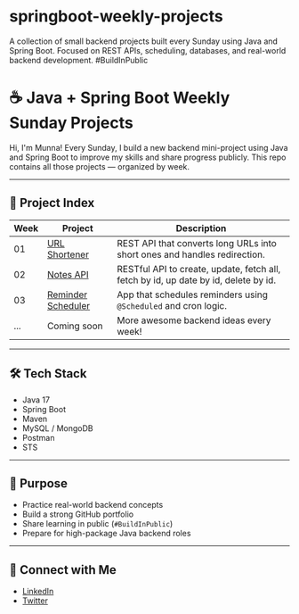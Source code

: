 # springboot-weekly-projects
A collection of small backend projects built every Sunday using Java and Spring Boot. Focused on REST APIs, scheduling, databases, and real-world backend development. #BuildInPublic

# ☕ Java + Spring Boot Weekly Sunday Projects

Hi, I'm Munna! Every Sunday, I build a new backend mini-project using Java and Spring Boot to improve my skills and share progress publicly. This repo contains all those projects — organized by week.

---

## 📅 Project Index

| Week | Project | Description |
|------|---------|-------------|
| 01   | [URL Shortener](./Week01-URL-Shortener) | REST API that converts long URLs into short ones and handles redirection. |
| 02   | [Notes API](./Week02-user-management) | RESTful API to create, update, fetch all, fetch by id, up date by id, delete by id. |
| 03   | [Reminder Scheduler](./Week03-Scheduler-App) | App that schedules reminders using `@Scheduled` and cron logic. |
| ...  | Coming soon | More awesome backend ideas every week! |

---

## 🛠 Tech Stack
- Java 17
- Spring Boot
- Maven
- MySQL / MongoDB
- Postman
- STS

---

## 🧠 Purpose
- Practice real-world backend concepts
- Build a strong GitHub portfolio
- Share learning in public (`#BuildInPublic`)
- Prepare for high-package Java backend roles

---

## 🚀 Connect with Me
- [LinkedIn](https://linkedin.com/in/munna-aziz-mondal-061b95212/)
- [Twitter](https://twitter.com/@the_departed__)
